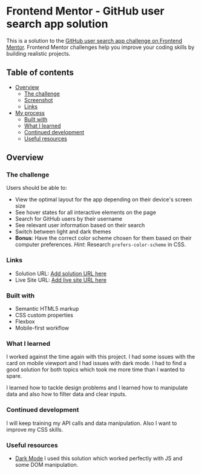 # Frontend Mentor - GitHub user search app solution

This is a solution to the [GitHub user search app challenge on Frontend Mentor](https://www.frontendmentor.io/challenges/github-user-search-app-Q09YOgaH6). Frontend Mentor challenges help you improve your coding skills by building realistic projects.

## Table of contents

- [Overview](#overview)
  - [The challenge](#the-challenge)
  - [Screenshot](#screenshot)
  - [Links](#links)
- [My process](#my-process)
  - [Built with](#built-with)
  - [What I learned](#what-i-learned)
  - [Continued development](#continued-development)
  - [Useful resources](#useful-resources)

## Overview

### The challenge

Users should be able to:

- View the optimal layout for the app depending on their device's screen size
- See hover states for all interactive elements on the page
- Search for GitHub users by their username
- See relevant user information based on their search
- Switch between light and dark themes
- **Bonus**: Have the correct color scheme chosen for them based on their computer preferences. _Hint_: Research `prefers-color-scheme` in CSS.

### Links

- Solution URL: [Add solution URL here](https://github.com/binarypsilocybin/frontend-mentor-projects/tree/main/github-user-search-app)
- Live Site URL: [Add live site URL here](https://binarypsilocybin.github.io/frontend-mentor-projects/github-user-search-app/)

### Built with

- Semantic HTML5 markup
- CSS custom properties
- Flexbox
- Mobile-first workflow

### What I learned

I worked against the time again with this project. I had some issues with the card on mobile viewport and I had issues with dark mode. I had to find a good solution for both topics which took me more time than I wanted to spare.

I learned how to tackle design problems and I learned how to manipulate data and also how to filter data and clear inputs.

### Continued development

I will keep training my API calls and data manipulation. Also I want to improve my CSS skills.

### Useful resources

- [Dark Mode](https://www.ditdot.hr/en/dark-mode-website-tutorial) I used this solution which worked perfectly with JS and some DOM manipulation.
